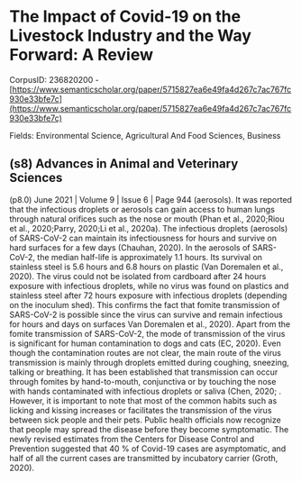 # The Impact of Covid-19 on the Livestock Industry and the Way Forward: A Review

CorpusID: 236820200 - [https://www.semanticscholar.org/paper/5715827ea6e49fa4d267c7ac767fc930e33bfe7c](https://www.semanticscholar.org/paper/5715827ea6e49fa4d267c7ac767fc930e33bfe7c)

Fields: Environmental Science, Agricultural And Food Sciences, Business

## (s8) Advances in Animal and Veterinary Sciences
(p8.0) June 2021 | Volume 9 | Issue 6 | Page 944 (aerosols). It was reported that the infectious droplets or aerosols can gain access to human lungs through natural orifices such as the nose or mouth (Phan et al., 2020;Riou et al., 2020;Parry, 2020;Li et al., 2020a). The infectious droplets (aerosols) of SARS-CoV-2 can maintain its infectiousness for hours and survive on hard surfaces for a few days (Chauhan, 2020). In the aerosols of SARS-CoV-2, the median half-life is approximately 1.1 hours. Its survival on stainless steel is 5.6 hours and 6.8 hours on plastic (Van Doremalen et al., 2020). The virus could not be isolated from cardboard after 24 hours exposure with infectious droplets, while no virus was found on plastics and stainless steel after 72 hours exposure with infectious droplets (depending on the inoculum shed). This confirms the fact that fomite transmission of SARS-CoV-2 is possible since the virus can survive and remain infectious for hours and days on surfaces Van Doremalen et al., 2020). Apart from the fomite transmission of SARS-CoV-2, the mode of transmission of the virus is significant for human contamination to dogs and cats (EC, 2020). Even though the contamination routes are not clear, the main route of the virus transmission is mainly through droplets emitted during coughing, sneezing, talking or breathing. It has been established that transmission can occur through fomites by hand-to-mouth, conjunctiva or by touching the nose with hands contaminated with infectious droplets or saliva (Chen, 2020; . However, it is important to note that most of the common habits such as licking and kissing increases or facilitates the transmission of the virus between sick people and their pets. Public health officials now recognize that people may spread the disease before they become symptomatic. The newly revised estimates from the Centers for Disease Control and Prevention suggested that 40 % of Covid-19 cases are asymptomatic, and half of all the current cases are transmitted by incubatory carrier (Groth, 2020).
